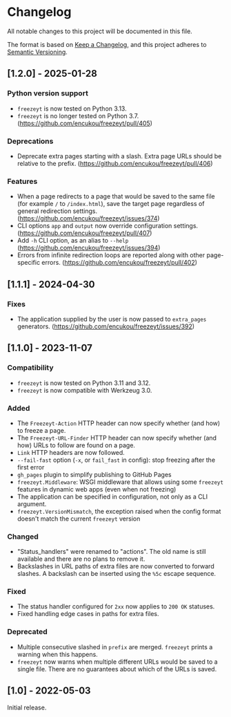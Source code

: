 # Changelog

All notable changes to this project will be documented in this file.

The format is based on [Keep a Changelog](https://keepachangelog.com/en/1.0.0/),
and this project adheres to [Semantic Versioning](https://semver.org/spec/v2.0.0.html).


## [1.2.0] - 2025-01-28

### Python version support

* `freezeyt` is now tested on Python 3.13.
* `freezeyt` is no longer tested on Python 3.7.
  (https://github.com/encukou/freezeyt/pull/405)

### Deprecations

* Deprecate extra pages starting with a slash. Extra page URLs should be
  relative to the prefix.
  (https://github.com/encukou/freezeyt/pull/406)

### Features

* When a page redirects to a page that would be saved to the same file
  (for example `/` to `/index.html`), save the target page regardless
  of general redirection settings.
  (https://github.com/encukou/freezeyt/issues/374)
* CLI options `app` and `output` now override configuration settings.
  (https://github.com/encukou/freezeyt/pull/407)
* Add `-h` CLI option, as an alias to `--help`
  (https://github.com/encukou/freezeyt/issues/394)
* Errors from infinite redirection loops are reported along with other
  page-specific errors. (https://github.com/encukou/freezeyt/pull/402)


## [1.1.1] - 2024-04-30

### Fixes

* The application supplied by the user is now passed to `extra_pages`
  generators. (https://github.com/encukou/freezeyt/issues/392)

## [1.1.0] - 2023-11-07

### Compatibility

* `freezeyt` is now tested on Python 3.11 and 3.12.
* `freezeyt` is now compatible with Werkzeug 3.0.

### Added

* The `Freezeyt-Action` HTTP header can now specify whether (and how) to freeze
  a page.
* The `Freezeyt-URL-Finder` HTTP header can now specify whether (and how)
  URLs to follow are found on a page.
* `Link` HTTP headers are now followed.
* `--fail-fast` option (`-x`, or `fail_fast` in config): stop freezing after
  the first error
* `gh_pages` plugin to simplify publishing to GitHub Pages
* `freezeyt.Middleware`: WSGI middleware that allows using some `freezeyt`
  features in dynamic web apps (even when not freezing)
* The application can be specified in configuration, not only as a CLI
  argument.
* `freezeyt.VersionMismatch`, the exception raised when the config format
  doesn't match the current `freezeyt` version

### Changed

* "Status_handlers" were renamed to "actions".
  The old name is still available and there are no plans to remove it.
* Backslashes in URL paths of extra files are now converted to forward slashes.
  A backslash can be inserted using the `%5c` escape sequence.

### Fixed

* The status handler configured for `2xx` now applies to `200 OK` statuses.
* Fixed handling edge cases in paths for extra files.

### Deprecated

* Multiple consecutive slashed in `prefix` are merged. `freezeyt` prints a
  warning when this happens.
* `freezeyt` now warns when multiple different URLs would be saved to a single
  file. There are no guarantees about which of the URLs is saved.


## [1.0] - 2022-05-03

Initial release.
